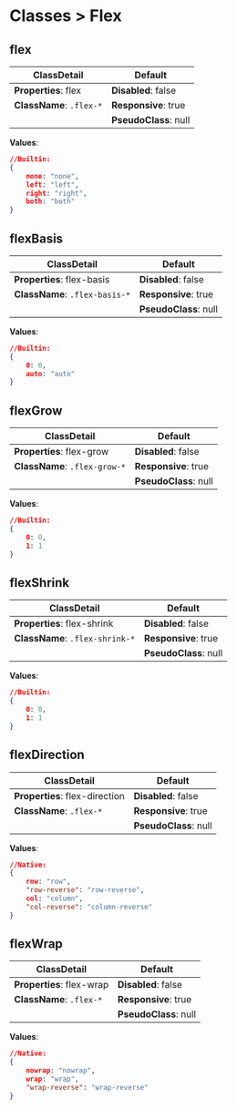 # Classes > Flex

## flex

| ClassDetail                  | Default               |
| ---------------------------- | --------------------- |
| **Properties**: flex         | **Disabled**: false   |
| **ClassName**: ```.flex-*``` | **Responsive**: true  |
|                              | **PseudoClass**: null |

**Values**:

```json
//Builtin:
{	
    none: "none",
    left: "left",
    right: "right",
    both: "both"
}
```

## flexBasis

| ClassDetail                        | Default               |
| ---------------------------------- | --------------------- |
| **Properties**: flex-basis         | **Disabled**: false   |
| **ClassName**: ```.flex-basis-*``` | **Responsive**: true  |
|                                    | **PseudoClass**: null |

**Values**:

```json
//Builtin:
{	
    0: 0,
    auto: "auto"
}
```

## flexGrow

| ClassDetail                       | Default               |
| --------------------------------- | --------------------- |
| **Properties**: flex-grow         | **Disabled**: false   |
| **ClassName**: ```.flex-grow-*``` | **Responsive**: true  |
|                                   | **PseudoClass**: null |

**Values**:

```json
//Builtin:
{	
    0: 0,
    1: 1
}
```

## flexShrink

| ClassDetail                         | Default               |
| ----------------------------------- | --------------------- |
| **Properties**: flex-shrink         | **Disabled**: false   |
| **ClassName**: ```.flex-shrink-*``` | **Responsive**: true  |
|                                     | **PseudoClass**: null |

**Values**:

```json
//Builtin:
{	
    0: 0,
    1: 1
}
```

## flexDirection

| ClassDetail                    | Default               |
| ------------------------------ | --------------------- |
| **Properties**: flex-direction | **Disabled**: false   |
| **ClassName**: ```.flex-*```   | **Responsive**: true  |
|                                | **PseudoClass**: null |

**Values**:

```json
//Native:
{	
    row: "row",
    "row-reverse": "row-reverse",
    col: "column",
    "col-reverse": "column-reverse"
}
```

## flexWrap

| ClassDetail                  | Default               |
| ---------------------------- | --------------------- |
| **Properties**: flex-wrap    | **Disabled**: false   |
| **ClassName**: ```.flex-*``` | **Responsive**: true  |
|                              | **PseudoClass**: null |

**Values**:

```json
//Native:
{	
    nowrap: "nowrap",
    wrap: "wrap",
    "wrap-reverse": "wrap-reverse"
}
```

